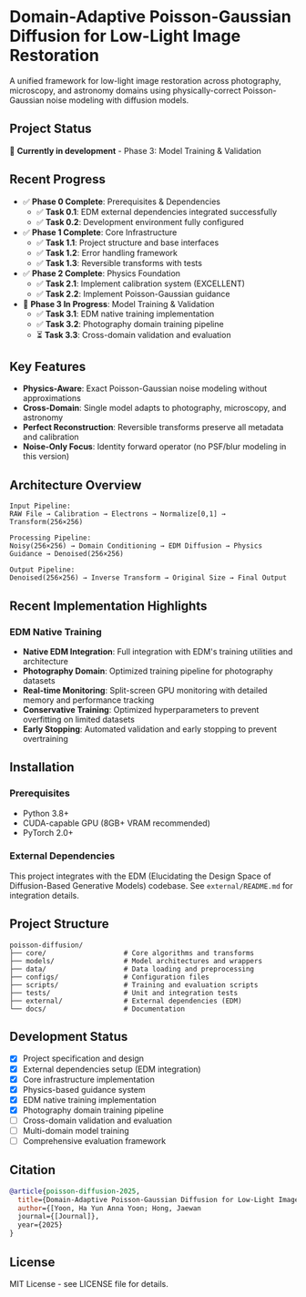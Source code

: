 # Domain-Adaptive Poisson-Gaussian Diffusion for Low-Light Image Restoration

A unified framework for low-light image restoration across photography, microscopy, and astronomy domains using physically-correct Poisson-Gaussian noise modeling with diffusion models.

## Project Status

🚧 **Currently in development** - Phase 3: Model Training & Validation

## Recent Progress

- ✅ **Phase 0 Complete**: Prerequisites & Dependencies
  - ✅ **Task 0.1**: EDM external dependencies integrated successfully
  - ✅ **Task 0.2**: Development environment fully configured
- ✅ **Phase 1 Complete**: Core Infrastructure
  - ✅ **Task 1.1**: Project structure and base interfaces
  - ✅ **Task 1.2**: Error handling framework
  - ✅ **Task 1.3**: Reversible transforms with tests
- ✅ **Phase 2 Complete**: Physics Foundation
  - ✅ **Task 2.1**: Implement calibration system (EXCELLENT)
  - ✅ **Task 2.2**: Implement Poisson-Gaussian guidance
- 🚧 **Phase 3 In Progress**: Model Training & Validation
  - ✅ **Task 3.1**: EDM native training implementation
  - ✅ **Task 3.2**: Photography domain training pipeline
  - ⏳ **Task 3.3**: Cross-domain validation and evaluation

## Key Features

- **Physics-Aware**: Exact Poisson-Gaussian noise modeling without approximations
- **Cross-Domain**: Single model adapts to photography, microscopy, and astronomy
- **Perfect Reconstruction**: Reversible transforms preserve all metadata and calibration
- **Noise-Only Focus**: Identity forward operator (no PSF/blur modeling in this version)

## Architecture Overview

```
Input Pipeline:
RAW File → Calibration → Electrons → Normalize[0,1] → Transform(256×256)

Processing Pipeline:
Noisy(256×256) → Domain Conditioning → EDM Diffusion → Physics Guidance → Denoised(256×256)

Output Pipeline:
Denoised(256×256) → Inverse Transform → Original Size → Final Output
```

## Recent Implementation Highlights

### EDM Native Training
- **Native EDM Integration**: Full integration with EDM's training utilities and architecture
- **Photography Domain**: Optimized training pipeline for photography datasets
- **Real-time Monitoring**: Split-screen GPU monitoring with detailed memory and performance tracking
- **Conservative Training**: Optimized hyperparameters to prevent overfitting on limited datasets
- **Early Stopping**: Automated validation and early stopping to prevent overtraining

## Installation

### Prerequisites

- Python 3.8+
- CUDA-capable GPU (8GB+ VRAM recommended)
- PyTorch 2.0+

### External Dependencies

This project integrates with the EDM (Elucidating the Design Space of Diffusion-Based Generative Models) codebase. See `external/README.md` for integration details.

## Project Structure

```
poisson-diffusion/
├── core/                   # Core algorithms and transforms
├── models/                 # Model architectures and wrappers
├── data/                   # Data loading and preprocessing
├── configs/                # Configuration files
├── scripts/                # Training and evaluation scripts
├── tests/                  # Unit and integration tests
├── external/               # External dependencies (EDM)
└── docs/                   # Documentation
```

## Development Status

- [x] Project specification and design
- [x] External dependencies setup (EDM integration)
- [x] Core infrastructure implementation
- [x] Physics-based guidance system
- [x] EDM native training implementation
- [x] Photography domain training pipeline
- [ ] Cross-domain validation and evaluation
- [ ] Multi-domain model training
- [ ] Comprehensive evaluation framework

## Citation

```bibtex
@article{poisson-diffusion-2025,
  title={Domain-Adaptive Poisson-Gaussian Diffusion for Low-Light Image Restoration},
  author={[Yoon, Ha Yun Anna Yoon; Hong, Jaewan
  journal={[Journal]},
  year={2025}
}
```

## License

MIT License - see LICENSE file for details.
